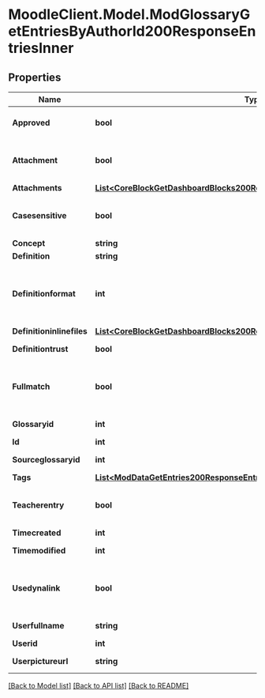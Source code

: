 # MoodleClient.Model.ModGlossaryGetEntriesByAuthorId200ResponseEntriesInner

## Properties

Name | Type | Description | Notes
------------ | ------------- | ------------- | -------------
**Approved** | **bool** | Whether the entry was approved | [optional] 
**Attachment** | **bool** | Whether or not the entry has attachments | [optional] 
**Attachments** | [**List&lt;CoreBlockGetDashboardBlocks200ResponseBlocksInnerContentsFilesInner&gt;**](CoreBlockGetDashboardBlocks200ResponseBlocksInnerContentsFilesInner.md) |  | [optional] 
**Casesensitive** | **bool** | When true, the matching is case sensitive | [optional] 
**Concept** | **string** | The concept | [optional] 
**Definition** | **string** | The definition | [optional] 
**Definitionformat** | **int** | definition format (1 &#x3D; HTML, 0 &#x3D; MOODLE, 2 &#x3D; PLAIN, or 4 &#x3D; MARKDOWN) | [optional] 
**Definitioninlinefiles** | [**List&lt;CoreBlockGetDashboardBlocks200ResponseBlocksInnerContentsFilesInner&gt;**](CoreBlockGetDashboardBlocks200ResponseBlocksInnerContentsFilesInner.md) |  | [optional] 
**Definitiontrust** | **bool** | The definition trust flag | [optional] 
**Fullmatch** | **bool** | When true, the matching is done on full words only | [optional] 
**Glossaryid** | **int** | The glossary ID | [optional] 
**Id** | **int** | The entry ID | [optional] 
**Sourceglossaryid** | **int** | The source glossary ID | [optional] 
**Tags** | [**List&lt;ModDataGetEntries200ResponseEntriesInnerTagsInner&gt;**](ModDataGetEntries200ResponseEntriesInnerTagsInner.md) |  | [optional] 
**Teacherentry** | **bool** | The entry was created by a teacher, or equivalent. | [optional] 
**Timecreated** | **int** | Time created | [optional] 
**Timemodified** | **int** | Time modified | [optional] 
**Usedynalink** | **bool** | Whether the concept should be automatically linked | [optional] 
**Userfullname** | **string** | Author full name | [optional] 
**Userid** | **int** | Author ID | [optional] 
**Userpictureurl** | **string** | Author picture | [optional] 

[[Back to Model list]](../README.md#documentation-for-models) [[Back to API list]](../README.md#documentation-for-api-endpoints) [[Back to README]](../README.md)

